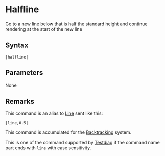 # Halfline

Go to a new line below that is half the standard height and continue rendering at the start of the new line

## Syntax

````
|halfline|
````

## Parameters

None

## Remarks

This command is an alias to [Line](Line.md) sent like this:

````
|line,0.5|
````

This command is accumulated for the [Backtracking](../../Related%20Systems/Backtracking.md) system.

This is one of the command supported by [Testdiag](Testdiag.md) if the command name part ends with `line` with case sensitivity.
